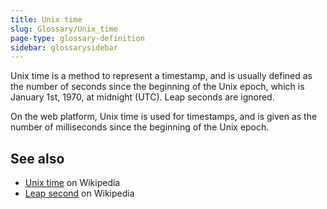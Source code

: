 ```yaml
---
title: Unix time
slug: Glossary/Unix_time
page-type: glossary-definition
sidebar: glossarysidebar
---
```



Unix time is a method to represent a timestamp, and is usually defined as the number of seconds since the beginning of the Unix epoch, which is January 1st, 1970, at midnight (UTC). Leap seconds are ignored.

On the web platform, Unix time is used for timestamps, and is given as the number of milliseconds since the beginning of the Unix epoch.

## See also

- [Unix time](https://en.wikipedia.org/wiki/Unix_time) on Wikipedia
- [Leap second](https://en.wikipedia.org/wiki/Leap_second) on Wikipedia

